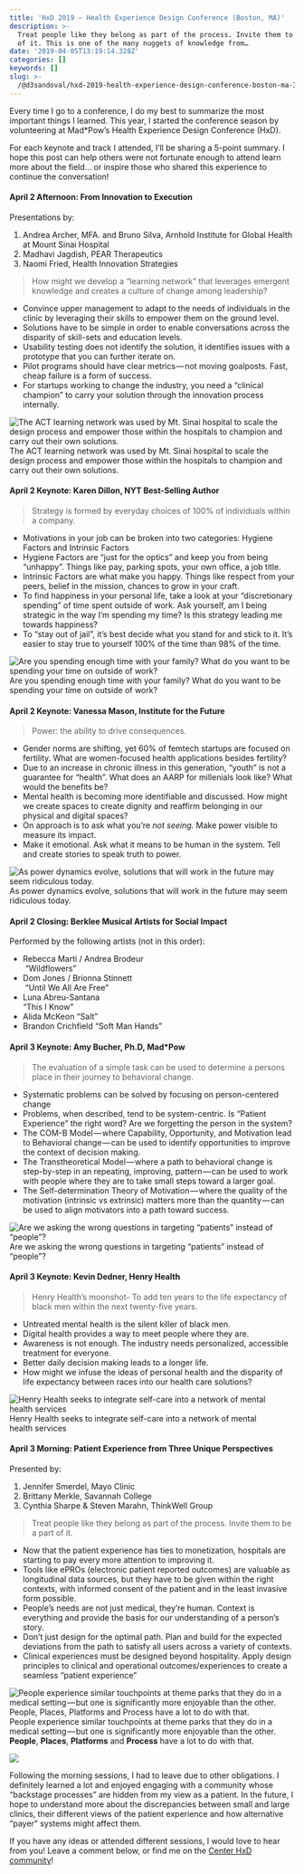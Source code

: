 ```yaml
---
title: 'HxD 2019 — Health Experience Design Conference (Boston, MA)'
description: >-
  Treat people like they belong as part of the process. Invite them to be a part
  of it. This is one of the many nuggets of knowledge from…
date: '2019-04-05T13:19:14.328Z'
categories: []
keywords: []
slug: >-
  /@d3sandoval/hxd-2019-health-experience-design-conference-boston-ma-32e5410c6b0d
---
```


Every time I go to a conference, I do my best to summarize the most important things I learned. This year, I started the conference season by volunteering at Mad\*Pow’s Health Experience Design Conference (HxD).

For each keynote and track I attended, I’ll be sharing a 5-point summary. I hope this post can help others were not fortunate enough to attend learn more about the field… or inspire those who shared this experience to continue the conversation!

#### April 2 Afternoon: From Innovation to Execution

Presentations by:

1.  Andrea Archer, MFA. and Bruno Silva, Arnhold Institute for Global Health at Mount Sinai Hospital
2.  Madhavi Jagdish, PEAR Therapeutics
3.  Naomi Fried, Health Innovation Strategies

> How might we develop a “learning network” that leverages emergent knowledge and creates a culture of change among leadership?

*   Convince upper management to adapt to the needs of individuals in the clinic by leveraging their skills to empower them on the ground level.
*   Solutions have to be simple in order to enable conversations across the disparity of skill-sets and education levels.
*   Usability testing does not identify the solution, it identifies issues with a prototype that you can further iterate on.
*   Pilot programs should have clear metrics — not moving goalposts. Fast, cheap failure is a form of success.
*   For startups working to change the industry, you need a “clinical champion” to carry your solution through the innovation process internally.

![The ACT learning network was used by Mt. Sinai hospital to scale the design process and empower those within the hospitals to champion and carry out their own solutions.](img\1__u1MFb__9W3go3S8__bgCD6GA.jpeg)
The ACT learning network was used by Mt. Sinai hospital to scale the design process and empower those within the hospitals to champion and carry out their own solutions.

#### April 2 Keynote: Karen Dillon, NYT Best-Selling Author

> Strategy is formed by everyday choices of 100% of individuals within a company.

*   Motivations in your job can be broken into two categories: Hygiene Factors and Intrinsic Factors
*   Hygiene Factors are “just for the optics” and keep you from being “unhappy”. Things like pay, parking spots, your own office, a job title.
*   Intrinsic Factors are what make you happy. Things like respect from your peers, belief in the mission, chances to grow in your craft.
*   To find happiness in your personal life, take a look at your “discretionary spending” of time spent outside of work. Ask yourself, am I being strategic in the way I’m spending my time? Is this strategy leading me towards happiness?
*   To “stay out of jail”, it’s best decide what you stand for and stick to it. It’s easier to stay true to yourself 100% of the time than 98% of the time.

![Are you spending enough time with your family? What do you want to be spending your time on outside of work?](img\1__TJQwCj4U__GBKLmwzEPGJgA.jpeg)
Are you spending enough time with your family? What do you want to be spending your time on outside of work?

#### April 2 Keynote: Vanessa Mason, Institute for the Future

> Power: the ability to drive consequences.

*   Gender norms are shifting, yet 60% of femtech startups are focused on fertility. What are women-focused health applications besides fertility?
*   Due to an increase in chronic illness in this generation, “youth” is not a guarantee for “health”. What does an AARP for millenials look like? What would the benefits be?
*   Mental health is becoming more identifiable and discussed. How might we create spaces to create dignity and reaffirm belonging in our physical and digital spaces?
*   On approach is to ask what you’re _not seeing._ Make power visible to measure its impact.
*   Make it emotional. Ask what it means to be human in the system. Tell and create stories to speak truth to power.

![As power dynamics evolve, solutions that will work in the future may seem ridiculous today.](img\1__oZAlxwdDL6CYGzcELxOaCA.jpeg)
As power dynamics evolve, solutions that will work in the future may seem ridiculous today.

#### April 2 Closing: Berklee Musical Artists for Social Impact

Performed by the following artists (not in this order):

*   Rebecca Marti / Andrea Brodeur  
     “Wildflowers”
*   Dom Jones / Brionna Stinnett   
     “Until We All Are Free”
*   Luna Abreu-Santana  
    “This I Know”
*   Alida McKeon “Salt”
*   Brandon Crichfield “Soft Man Hands”

#### April 3 Keynote: Amy Bucher, Ph.D, Mad\*Pow

> The evaluation of a simple task can be used to determine a persons place in their journey to behavioral change.

*   Systematic problems can be solved by focusing on person-centered change
*   Problems, when described, tend to be system-centric. Is “Patient Experience” the right word? Are we forgetting the person in the system?
*   The COM-B Model — where Capability, Opportunity, and Motivation lead to Behavioral change — can be used to identify opportunities to improve the context of decision making.
*   The Transtheoretical Model — where a path to behavioral change is step-by-step in an repeating, improving, pattern — can be used to work with people where they are to take small steps toward a larger goal.
*   The Self-determination Theory of Motivation — where the quality of the motivation (intrinsic vs extrinsic) matters more than the quantity — can be used to align motivators into a path toward success.

![Are we asking the wrong questions in targeting “patients” instead of “people”?](img\1__KE3sVpKrFW__qo4oWexsdZQ.jpeg)
Are we asking the wrong questions in targeting “patients” instead of “people”?

#### April 3 Keynote: Kevin Dedner, Henry Health

> Henry Health’s moonshot- To add ten years to the life expectancy of black men within the next twenty-five years.

*   Untreated mental health is the silent killer of black men.
*   Digital health provides a way to meet people where they are.
*   Awareness is not enough. The industry needs personalized, accessible treatment for everyone.
*   Better daily decision making leads to a longer life.
*   How might we infuse the ideas of personal health and the disparity of life expectancy between races into our health care solutions?

![Henry Health seeks to integrate self-care into a network of mental health services](img\1__fQ0EErmvpPHnDM7tkuob7Q.jpeg)
Henry Health seeks to integrate self-care into a network of mental health services

#### April 3 Morning: Patient Experience from Three Unique Perspectives

Presented by:

1.  Jennifer Smerdel, Mayo Clinic
2.  Brittany Merkle, Savannah College
3.  Cynthia Sharpe & Steven Marahn, ThinkWell Group

> Treat people like they belong as part of the process. Invite them to be a part of it.

*   Now that the patient experience has ties to monetization, hospitals are starting to pay every more attention to improving it.
*   Tools like ePROs (electronic patient reported outcomes) are valuable as longitudinal data sources, but they have to be given within the right contexts, with informed consent of the patient and in the least invasive form possible.
*   People’s needs are not just medical, they’re human. Context is everything and provide the basis for our understanding of a person’s story.
*   Don’t just design for the optimal path. Plan and build for the expected deviations from the path to satisfy all users across a variety of contexts.
*   Clinical experiences must be designed beyond hospitality. Apply design principles to clinical and operational outcomes/experiences to create a seamless “patient experience”

![People experience similar touchpoints at theme parks that they do in a medical setting — but one is significantly more enjoyable than the other. **People**, **Places**, **Platforms** and **Process** have a lot to do with that.](img\1__fWWFUTu8AWlCYWC23leLbQ.jpeg)
People experience similar touchpoints at theme parks that they do in a medical setting — but one is significantly more enjoyable than the other. **People**, **Places**, **Platforms** and **Process** have a lot to do with that.

![](img\1__x0yL7N46Nt0uMjz03TmtlQ.jpeg)

Following the morning sessions, I had to leave due to other obligations. I definitely learned a lot and enjoyed engaging with a community whose “backstage processes” are hidden from my view as a patient. In the future, I hope to understand more about the discrepancies between small and large clinics, their different views of the patient experience and how alternative “payer” systems might affect them.

If you have any ideas or attended different sessions, I would love to hear from you! Leave a comment below, or find me on the [Center HxD community](https://centerhxd.com/)!